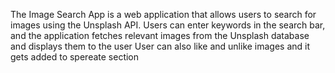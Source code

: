 The Image Search App is a web application that allows users to search for images using the Unsplash API. Users can enter keywords in the search bar, and the application fetches relevant images from the Unsplash database and displays them to the user
User can also like and unlike images and it gets added to spereate section 
